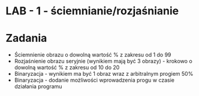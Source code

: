 # LAB - 1 - ściemnianie/rozjaśnianie

# Zadania
* Ściemnienie obrazu o dowolną wartość % z zakresu od 1 do 99
* Rozjaśnienie obrazu seryjnie (wynikiem mają być 3 obrazy) - krokowo o dowolną wartość % z zakresu od 10 do 20
* Binaryzacja - wynikiem ma być 1 obraz wraz z arbitralnym progiem 50%
* Binaryzacja  - dodanie możliwości wprowadzenia progu w czasie działania programu
